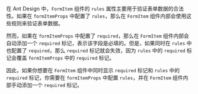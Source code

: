 在 Ant Design 中，`FormItem` 组件的 `rules` 属性主要用于验证表单数据的合法性。如果在 `formItemProps` 中配置了 `rules`，那么在 `FormItem` 组件内部会使用这些规则来验证表单数据。

然而，如果在 `formItemProps` 中配置了 `required`，那么在 `FormItem` 组件内部会自动添加一个 `required` 标记，表示该字段是必填的。但是，如果同时在 `rules` 中也配置了 `required`，那么 `required` 标记就会失效，因为 `rules` 中的 `required` 标记会覆盖 `formItemProps` 中的 `required` 标记。

因此，如果你想要在 `FormItem` 组件中同时显示 `required` 标记和 `rules` 中的 `required` 标记，你需要在 `formItemProps` 中配置 `rules`，并在 `FormItem` 组件内部手动添加一个 `required` 标记。
